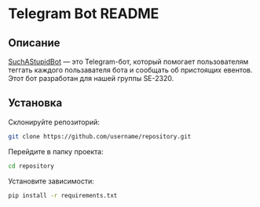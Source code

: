 # Telegram Bot README
## Описание

[SuchAStupidBot](https://github.com/barcek2281/bda2369.git) — это Telegram-бот, который помогает пользователям теггать каждого пользавателя бота и сообщать об пристоящих евентов. Этот бот разработан для нашей группы SE-2320.

## Установка

Склонируйте репозиторий:
```bash
git clone https://github.com/username/repository.git
```

Перейдите в папку проекта:
```bash
cd repository
```

Установите зависимости:
```bash
pip install -r requirements.txt
```
